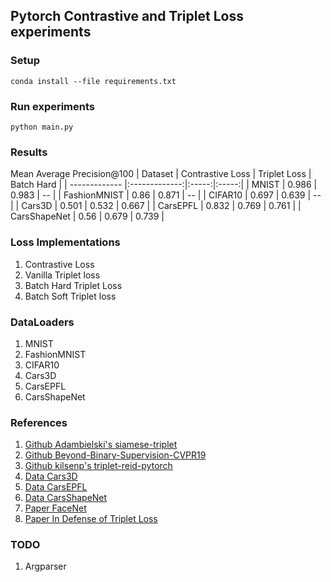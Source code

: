## Pytorch Contrastive and Triplet Loss experiments

### Setup
```conda install --file requirements.txt```

### Run experiments
```python main.py```

### Results
Mean Average Precision@100
| Dataset        | Contrastive Loss  | Triplet Loss | Batch Hard |
| ------------- |:-------------:|:-----:|:-----:|
| MNIST      | 0.986 | 0.983 | -- |
| FashionMNIST | 0.86 | 0.871 | -- |
| CIFAR10 | 0.697 | 0.639 | -- |
| Cars3D | 0.501 | 0.532 | 0.667 |
| CarsEPFL | 0.832 | 0.769 | 0.761 |
| CarsShapeNet | 0.56 | 0.679 | 0.739 |

### Loss Implementations
1. Contrastive Loss
2. Vanilla Triplet loss
3. Batch Hard Triplet Loss
4. Batch Soft Triplet loss

### DataLoaders
1. MNIST
2. FashionMNIST
3. CIFAR10
4. Cars3D
5. CarsEPFL
6. CarsShapeNet

### References
1. [Github Adambielski's siamese-triplet](https://github.com/adambielski/siamese-triplet)
2. [Github Beyond-Binary-Supervision-CVPR19](https://github.com/tjddus9597/Beyond-Binary-Supervision-CVPR19/blob/master/code/Dense_TripletLoss.py)
3. [Github kilsenp's triplet-reid-pytorch](https://github.com/kilsenp/triplet-reid-pytorch/blob/master/triplet_loss.py)
4. [Data Cars3D](https://github.com/carpedm20/visual-analogy-tensorflow/blob/master/download.sh)
5. [Data CarsEPFL](https://www.epfl.ch/labs/cvlab/data/data-pose-index-php/)
6. [Data CarsShapeNet](https://www.shapenet.org)
7. [Paper FaceNet](https://arxiv.org/abs/1503.03832)
8. [Paper In Defense of Triplet Loss](https://arxiv.org/abs/1703.07737)

### TODO
1. Argparser